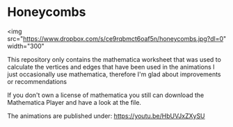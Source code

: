 # Honeycombs

<img src="https://www.dropbox.com/s/ce9rqbmct6oaf5n/honeycombs.jpg?dl=0" width="300"

This repository only contains the mathematica worksheet that was used to calculate the vertices and edges that have been used in the animations
I just occasionally use mathematica, therefore I'm glad about improvements or recommendations

If you don't own a license of mathematica you still can download the Mathematica Player and have a look at the file. 

The animations are published under:
https://youtu.be/HbUVJxZXySU
